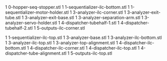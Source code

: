 1 0-hopper-seq-stopper.stl
1 1-sequentializer-ilc-bottom.stl
1 1-sequentializer-motor-holder.stl
1 3-analyzer-ilc-corner.stl
1 3-analyzer-exit-tube.stl
1 3-analyzer-exit-base.stl
1 3-analyzer-separation-arm.stl
1 3-analyzer-servo-holder.stl
1 4-dispatcher-tubehalf-1.stl
1 4-dispatcher-tubehalf-2.stl
1 5-outputs-ilc-corner.stl

1 1-sequentializer-ilc-top.stl
1 3-analyzer-base.stl
1 3-analyzer-ilc-bottom.stl
1 3-analyzer-ilc-top.stl
1 3-analyzer-top-alignment.stl
1 4-dispatcher-ilc-bottom.stl
1 4-dispatcher-ilc-corner.stl
1 4-dispatcher-ilc-top.stl
1 4-dispatcher-tube-alignment.stl
1 5-outputs-ilc-top.stl
